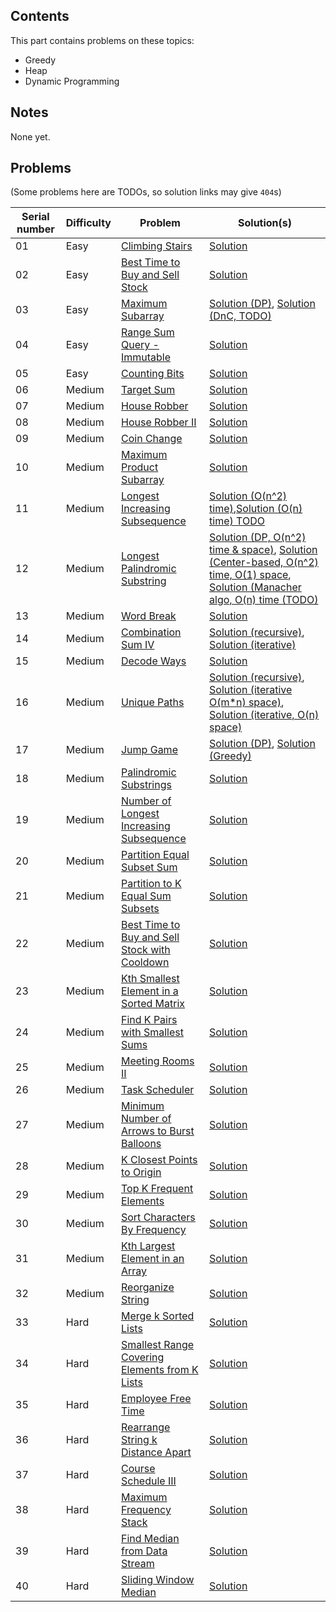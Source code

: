 ## Contents

This part contains problems on these topics:
- Greedy
- Heap
- Dynamic Programming


## Notes

None yet.

## Problems

(Some problems here are TODOs, so solution links may give `404`s)

|Serial number|Difficulty|Problem|Solution(s)|
|-|-|-|-|
|01|Easy|[Climbing Stairs](https://leetcode.com/problems/climbing-stairs/)|[Solution](/part-04/1_01_climbing-stairs.cpp)|
|02|Easy|[Best Time to Buy and Sell Stock](https://leetcode.com/problems/best-time-to-buy-and-sell-stock/)|[Solution](/part-04/1_02_best-time-to-buy-and-sell-stock.cpp)|
|03|Easy|[Maximum Subarray](https://leetcode.com/problems/maximum-subarray/)|[Solution (DP)](/part-04/1_03_maximum-subarray_dp.cpp), [Solution (DnC, TODO)](/part-04/1_03_maximum-subarray_dnc.cpp)|
|04|Easy|[Range Sum Query - Immutable](https://leetcode.com/problems/range-sum-query-immutable/)|[Solution](/part-04/1_04_range-sum-query---immutable.cpp)|
|05|Easy|[Counting Bits](https://leetcode.com/problems/counting-bits/)|[Solution](/part-04/1_05_counting-bits.cpp)|
|06|Medium|[Target Sum](https://leetcode.com/problems/target-sum/)|[Solution](/part-04/2_06_target-sum.cpp)|
|07|Medium|[House Robber](https://leetcode.com/problems/house-robber/)|[Solution](/part-04/2_07_house-robber.cpp)|
|08|Medium|[House Robber II](https://leetcode.com/problems/house-robber-ii/)|[Solution](/part-04/2_08_house-robber-ii.cpp)|
|09|Medium|[Coin Change](https://leetcode.com/problems/coin-change/)|[Solution](/part-04/2_09_coin-change.cpp)|
|10|Medium|[Maximum Product Subarray](https://leetcode.com/problems/maximum-product-subarray/)|[Solution](/part-04/2_10_maximum-product-subarray.cpp)|
|11|Medium|[Longest Increasing Subsequence](https://leetcode.com/problems/longest-increasing-subsequence/)|[Solution (O(n^2) time)](/part-04/2_11_longest-increasing-subsequence_basic.cpp),[Solution (O(n) time) TODO](/part-04/2_11_longest-increasing-subsequence_followup.cpp)|
|12|Medium|[Longest Palindromic Substring](https://leetcode.com/problems/longest-palindromic-substring/)|[Solution (DP, O(n^2) time & space)](/part-04/2_12_longest-palindromic-substring_dp.cpp), [Solution (Center-based, O(n^2) time, O(1) space](/part-04/2_12_longest-palindromic-substring_center.cpp), [Solution (Manacher algo, O(n) time (TODO)](/part-04/2_12_longest-palindromic-substring_manacher.cpp)|
|13|Medium|[Word Break](https://leetcode.com/problems/word-break/)|[Solution](/part-04/2_13_word-break.cpp)|
|14|Medium|[Combination Sum IV](https://leetcode.com/problems/combination-sum-iv/)|[Solution (recursive)](/part-04/2_14_combination-sum-iv_recursive.cpp), [Solution (iterative)](/part-04/2_14_combination-sum-iv_iterative.cpp)|
|15|Medium|[Decode Ways](https://leetcode.com/problems/decode-ways/)|[Solution](/part-04/2_15_decode-ways.cpp)|
|16|Medium|[Unique Paths](https://leetcode.com/problems/unique-paths/)|[Solution (recursive)](/part-04/2_16_unique-paths_recursive.cpp), [Solution (iterative O(m*n) space)](/part-04/2_16_unique-paths_iterative.cpp), [Solution (iterative, O(n) space)](/part-04/2_16_unique-paths_iterative-low-space.cpp)|
|17|Medium|[Jump Game](https://leetcode.com/problems/jump-game/)|[Solution (DP)](/part-04/2_17_jump-game_dp.cpp), [Solution (Greedy)](/part-04/2_17_jump-game_greedy.cpp)|
|18|Medium|[Palindromic Substrings](https://leetcode.com/problems/palindromic-substrings/)|[Solution](/part-04/2_18_palindromic-substrings.cpp)|
|19|Medium|[Number of Longest Increasing Subsequence](https://leetcode.com/problems/number-of-longest-increasing-subsequence/)|[Solution](/part-04/2_19_number-of-longest-increasing-subsequence.cpp)|
|20|Medium|[Partition Equal Subset Sum](https://leetcode.com/problems/partition-equal-subset-sum/)|[Solution](/part-04/2_20_partition-equal-subset-sum.cpp)|
|21|Medium|[Partition to K Equal Sum Subsets](https://leetcode.com/problems/partition-to-k-equal-sum-subsets/)|[Solution](/part-04/2_21_partition-to-k-equal-sum-subsets.cpp)|
|22|Medium|[Best Time to Buy and Sell Stock with Cooldown](https://leetcode.com/problems/best-time-to-buy-and-sell-stock-with-cooldown/)|[Solution](/part-04/2_22_best-time-to-buy-and-sell-stock-with-cooldown.cpp)|
|23|Medium|[Kth Smallest Element in a Sorted Matrix](https://leetcode.com/problems/kth-smallest-element-in-a-sorted-matrix/)|[Solution](/part-04/2_23_kth-smallest-element-in-a-sorted-matrix.cpp)|
|24|Medium|[Find K Pairs with Smallest Sums](https://leetcode.com/problems/find-k-pairs-with-smallest-sums/)|[Solution](/part-04/2_24_find-k-pairs-with-smallest-sums.cpp)|
|25|Medium|[Meeting Rooms II](https://leetcode.com/problems/meeting-rooms-ii/)|[Solution](/part-04/2_25_meeting-rooms-ii.cpp)|
|26|Medium|[Task Scheduler](https://leetcode.com/problems/task-scheduler/)|[Solution](/part-04/2_26_task-scheduler.cpp)|
|27|Medium|[Minimum Number of Arrows to Burst Balloons](https://leetcode.com/problems/minimum-number-of-arrows-to-burst-balloons/)|[Solution](/part-04/2_27_minimum-number-of-arrows-to-burst-balloons.cpp)|
|28|Medium|[K Closest Points to Origin](https://leetcode.com/problems/k-closest-points-to-origin/)|[Solution](/part-04/2_28_k-closest-points-to-origin.cpp)|
|29|Medium|[Top K Frequent Elements](https://leetcode.com/problems/top-k-frequent-elements/)|[Solution](/part-04/2_29_top-k-frequent-elements.cpp)|
|30|Medium|[Sort Characters By Frequency](https://leetcode.com/problems/sort-characters-by-frequency/)|[Solution](/part-04/2_30_sort-characters-by-frequency.cpp)|
|31|Medium|[Kth Largest Element in an Array](https://leetcode.com/problems/kth-largest-element-in-an-array/)|[Solution](/part-04/2_31_kth-largest-element-in-an-array.cpp)|
|32|Medium|[Reorganize String](https://leetcode.com/problems/reorganize-string/)|[Solution](/part-04/2_32_reorganize-string.cpp)|
|33|Hard|[Merge k Sorted Lists](https://leetcode.com/problems/merge-k-sorted-lists/)|[Solution](/part-04/3_33_merge-k-sorted-lists.cpp)|
|34|Hard|[Smallest Range Covering Elements from K Lists](https://leetcode.com/problems/smallest-range-covering-elements-from-k-lists/)|[Solution](/part-04/3_34_smallest-range-covering-elements-from-k-lists.cpp)|
|35|Hard|[Employee Free Time](https://leetcode.com/problems/employee-free-time/)|[Solution](/part-04/3_35_employee-free-time.cpp)|
|36|Hard|[Rearrange String k Distance Apart](https://leetcode.com/problems/rearrange-string-k-distance-apart)|[Solution](/part-04/3_36_rearrange-string-k-distance-apart.cpp)|
|37|Hard|[Course Schedule III](https://leetcode.com/problems/course-schedule-iii/)|[Solution](/part-04/3_37_course-schedule-iii.cpp)|
|38|Hard|[Maximum Frequency Stack](https://leetcode.com/problems/maximum-frequency-stack/)|[Solution](/part-04/3_38_maximum-frequency-stack.cpp)|
|39|Hard|[Find Median from Data Stream](https://leetcode.com/problems/find-median-from-data-stream/)|[Solution](/part-04/3_39_find-median-from-data-stream.cpp)|
|40|Hard|[Sliding Window Median](https://leetcode.com/problems/sliding-window-median/)|[Solution](/part-04/3_40_sliding-window-median.cpp)|
